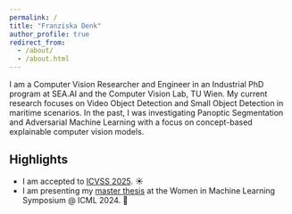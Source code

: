 ```yaml
---
permalink: /
title: "Franziska Denk"
author_profile: true
redirect_from: 
  - /about/
  - /about.html
---
```


I am a Computer Vision Researcher and Engineer in an Industrial PhD program at SEA.AI and the Computer Vision Lab, TU Wien.
My current research focuses on Video Object Detection and Small Object Detection in maritime scenarios.
In the past, I was investigating Panoptic Segmentation and Adversarial Machine Learning with a focus on concept-based explainable computer vision models.

## Highlights
* I am accepted to [ICVSS 2025](https://icvss.dmi.unict.it/icvss2025/). ☀️
* I am presenting my [master thesis](https://epub.jku.at/obvulihs/content/titleinfo/10619992) at the Women in Machine Learning Symposium @ ICML 2024. 📢
